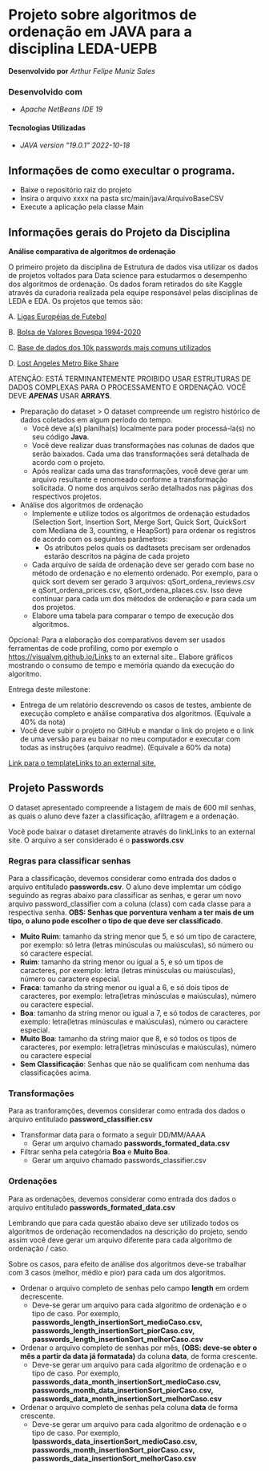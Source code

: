 
# Projeto sobre algoritmos de ordenação em JAVA para a disciplina LEDA-UEPB

**Desenvolvido por** *Arthur Felipe Muniz Sales*

### Desenvolvido com
* *Apache NetBeans IDE 19*

#### Tecnologias Utilizadas
* *JAVA _version "19.0.1" 2022-10-18_*

## Informações de como execultar o programa.
* Baixe o repositório raiz do projeto
* Insira o arquivo xxxx na pasta src/main/java/ArquivoBaseCSV
* Execute a aplicação pela classe Main

##
## Informações gerais do Projeto da Disciplina

**Análise comparativa de algoritmos de ordenação**

O primeiro projeto da disciplina de Estrutura de dados visa utilizar os dados de projetos voltados para Data science para estudarmos o desempenho dos algoritmos de ordenação. Os dados foram retirados do site Kaggle através da curadoria realizada pela equipe responsável pelas disciplinas de LEDA e EDA. Os projetos que temos são:

A. [Ligas Européias de Futebol]()

B. [Bolsa de Valores Bovespa 1994-2020]()

C. [Base de dados dos 10k passwords mais comuns utilizados]()

D. [Lost Angeles Metro Bike Share]()

ATENÇÃO: ESTÁ TERMINANTEMENTE PROIBIDO USAR ESTRUTURAS DE DADOS COMPLEXAS PARA O PROCESSAMENTO E ORDENAÇÃO. VOCÊ DEVE _**APENAS**_ USAR **ARRAYS**.

* Preparação do dataset > O dataset compreende um registro histórico de dados coletados em algum período do tempo.
  * Você deve a(s) planilha(s) localmente para poder processá-la(s) no seu código **Java**. 
  * Você deve realizar duas transformações nas colunas de dados que serão baixados. Cada uma das transformações será detalhada de acordo com o projeto.
  * Após realizar cada uma das transformações, você deve gerar um arquivo resultante e renomeado conforme a transformação solicitada. O nome dos arquivos serão detalhados nas páginas dos respectivos projetos.
* Análise dos algoritmos de ordenação
  * Implemente e utilize todos os algoritmos de ordenação estudados (Selection Sort, Insertion Sort, Merge Sort, Quick Sort, QuickSort com Mediana de 3, counting, e HeapSort) para ordenar os registros de acordo com os seguintes parâmetros:
    * Os atributos pelos quais os dadtasets precisam ser ordenados estarão descritos na página de cada projeto
  * Cada arquivo de saída de ordenação deve ser gerado com base no método de ordenação e no elemento ordenado. Por exemplo, para o quick sort devem ser gerado 3 arquivos: qSort_ordena_reviews.csv e qSort_ordena_prices.csv, qSort_ordena_places.csv. Isso deve continuar para cada um dos métodos de ordenação e para cada um dos projetos.
  * Elabore uma tabela para comparar o tempo de execução dos algoritmos.

Opcional: Para a elaboração dos comparativos devem ser usados ferramentas de code profiling, como por exemplo o https://visualvm.github.io/Links to an external site.. Elabore gráficos mostrando o consumo de tempo e memória quando da execução do algoritmo.

Entrega deste milestone:

  * Entrega de um relatório descrevendo os casos de testes, ambiente de execução completo e análise comparativa dos algoritmos. (Equivale a 40% da nota)
  * Você deve subir o projeto no GitHub e mandar o link do projeto e o link de uma versão para eu baixar no meu computador e executar com todas as instruções (arquivo readme). (Equivale a 60% da nota)

[Link para o templateLinks to an external site.]()

##
## Projeto Passwords

O dataset apresentado compreende a listagem de mais de 600 mil senhas, as quais o aluno deve fazer a classificação, afiltragem e a ordenação.

Você pode baixar o dataset diretamente através do linkLinks to an external site. O arquivo a ser considerado é o **passwords.csv**

### Regras para classificar senhas

Para a classificação, devemos considerar como entrada dos dados o arquivo entitulado **passwords.csv**. O aluno deve implemtar um código seguindo as regras abaixo para classificar as senhas, e gerar um novo arquivo password_classifier com a coluna (class) com cada classe para a respectiva senha. **OBS: Senhas que porventura venham a ter mais de um tipo, o aluno pode escolher o tipo de que deve ser classificado**.

* **Muito Ruim**: tamanho da string menor que 5, e só um tipo de caractere, por exemplo: só letra (letras minúsculas ou maiúsculas), só número ou só caractere especial. 
* **Ruim**: tamanho da string menor ou igual a 5, e só um tipos de caracteres, por exemplo: letra (letras minúsculas ou maiúsculas), número ou caractere especial. 
* **Fraca**: tamanho da string menor ou igual a 6, e só dois tipos de caracteres, por exemplo: letra(letras minúsculas e maiúsculas), número ou caractere especial. 
* **Boa**:  tamanho da string menor ou igual a 7, e só todos de caracteres, por exemplo: letra(letras minúsculas e maiúsculas), número ou caractere especial.
* **Muito Boa**:  tamanho da string maior que 8, e só todos os tipos de caracteres, por exemplo: letra(letras minúsculas e maiúsculas), número ou caractere especial
* **Sem Classificação**: Senhas que não se qualificam com nenhuma das classificações acima.
 

### Transformações

Para as tranforamções, devemos considerar como entrada dos dados o arquivo entitulado **password_classifier.csv**

* Transformar data para o formato a seguir DD/MM/AAAA
  * Gerar um arquivo chamado **passwords_formated_data.csv**
* Filtrar senha pela categória **Boa** e **Muito Boa**.
  * Gerar um arquivo chamado passwords_classifier.csv

### Ordenações

Para as ordenações, devemos considerar como entrada dos dados o arquivo entitulado **passwords_formated_data.csv**

Lembrando que para cada questão abaixo deve ser utilizado todos os algoritmos de ordenação recomendados na descrição do projeto, sendo assim você deve gerar um arquivo diferente para cada algoritmo de ordenação / caso.

Sobre os casos, para efeito de análise dos algoritmos deve-se trabalhar com 3 casos (melhor, médio e pior) para cada um dos algoritmos. 

* Ordenar o arquivo completo de senhas pelo campo **length** em ordem decrescente.
  * Deve-se gerar um arquivo para cada algoritmo de ordenação e o tipo de caso. Por exemplo, **passwords_length_insertionSort_medioCaso.csv, passwords_length_insertionSort_piorCaso.csv, passwords_length_insertionSort_melhorCaso.csv**
* Ordenar o arquivo completo de senhas por mês, **(OBS: deve-se obter o mês a partir da data já formatada)** da coluna **data**, de forma crescente.
  * Deve-se gerar um arquivo para cada algoritmo de ordenação e o tipo de caso. Por exemplo, **passwords_data_month_insertionSort_medioCaso.csv, passwords_month_data_insertionSort_piorCaso.csv, passwords_data_month_insertionSort_melhorCaso.csv**
* Ordenar o arquivo completo de senhas pela coluna **data** de forma crescente.
  * Deve-se gerar um arquivo para cada algoritmo de ordenação e o tipo de caso. Por exemplo, **lpasswords_data_insertionSort_medioCaso.csv, passwords_month_insertionSort_piorCaso.csv, passwords_data_insertionSort_melhorCaso.csv**
